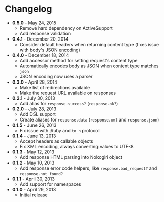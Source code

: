 # Changelog

* **0.5.0** - May 24, 2015
    * Remove hard dependency on ActiveSupport
    * Add response validation
* **0.4.1** - December 20, 2014
    * Consider default headers when returning content type (fixes issue with body's JSON encoding)
* **0.4.0** - December 18, 2014
    * Add accessor method for setting request's content type
    * Automatically encodes body as JSON when content type matches `json`
    * JSON encoding now uses a parser
* **0.3.0** - April 28, 2014
    * Make list of redirections available
    * Make the request URL available on responses
* **0.2.1** - July 30, 2013
    * Add alias for `response.success?` (`response.ok?`)
* **0.2.0** - July 28, 2013
    * Add DSL support
    * Create aliases for `response.data` (`response.xml` and `response.json`)
* **0.1.5** - June 26, 2013
    * Fix issue with jRuby and `to_h` protocol
* **0.1.4** - June 13, 2013
    * Accept headers as callable objects
    * Fix XML encoding, always converting values to UTF-8
* **0.1.3** - May 12, 2013
    * Add response HTML parsing into Nokogiri object
* **0.1.2** - May 10, 2013
    * Add response error code helpers, like `response.bad_request?` and `response.not_found?`
* **0.1.1** - April 30, 2013
    * Add support for namespaces
* **0.1.0** - April 29, 2013
    * Initial release
